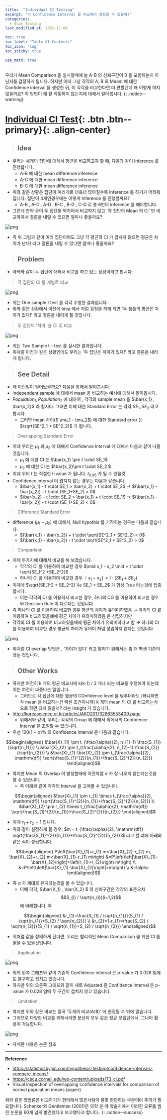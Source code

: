 ```yaml
---
title:  "Individual CI Testing"
excerpt: "각 Confidence Interval 를 비교해서 검정할 수 있을까?"
categories:
  - Stat_Testing
last_modified_at: 2021-11-08

toc: true
toc_label: "Table Of Contents"
toc_icon: "cog"
toc_sticky: true

use_math: true
---
```


 우리가 Mean Comparison 을 실시할때에 늘 A-B 의 신뢰구간이 0 을 포함하는지 아닌지를 검정하게 됩니다. 하지만 이때 그냥 각각의 A, B 의 Meam 에 대한 Confidence interval 을 생성한 뒤, 이 각각을 비교한다면 더 편할텐데 왜 이렇게 하지 않을까요? 이 방법이 왜 잘 작동하지 않는지에 대해서 알아봅시다. 
{: .notice--warning}

# [Individual CI Test](#link){: .btn .btn--primary}{: .align-center}

> ## Idea

- 우리는 세개의 집단에 대해서 평균을 비교하고자 할 떄, 다음과 같이 Inference 를 진행합니다.
  - A-B 에 대한 mean difference inference
  - A-C 에 대한 mean difference inference 
  - B-C 에 대한 mean difference inference 
- 위와 같은 상황은 집단이 여러개로 더욱더 많아질수록 Inference 를 하기가 어려워 집니다. 집단이 4개인경우에는 어떻게 Inference 를 진행할까요? 
  - A-B , A-C , A-D , B-C , B-D , C-D 로 총 6번의 inference 를 해야합니다. 
- 그런데 만약 굳이 두 집단을 짝지어서 비교하지 않고 '각 집단의 Mean 의 CI' 만 비교하여서 결론을 내릴 수 있으면 얼마나 좋을까요?

![png](/assets/images/Stat/98_1.png) 

- 즉 위 그림과 같이 여러 집단이여도 그냥 각 평균의 CI 가 겹치지 않으면 평균은 차이가 난다! 라고 결론을 내릴 수 있다면 얼마나 좋을까요? 

> ## Problem

- 아래와 같이 두 집단에 대해서 비교를 하고 있는 상황이라고 헙시다.

> 각 집단의 CI 를 개별로 비교

![png](/assets/images/Stat/98_2.png)

- 위는 One sample t test 를 각각 수행한 결과입니다. 
- 위와 같은 상황에서 이전에 Idea 에서 처럼 검정을 하게 되면 '두 샘플의 평균은 차이가 없다!' 라고 결론을 내리게 될 것입니다.

> 두 집단의 '차이' 를 CI 로 비교 

![png](/assets/images/Stat/98_3.png)

- 위는 Two Sample t - test 를 실시한 결과입니다.
- 위처럼 이전과 같은 상황인데도 우리는 '두 집단은 차이가 있다!' 라고 결론을 내리게 됩니다.

> ## See Detail

- 왜 이런일이 일어났을까요? 다음을 통해서 알아봅시다. 
- independent sample 에 대해서 mean 을 비교하는 예시에 대해서 알아봅시다.
- $Population_1 , Population_2$ 에 대하여 , 각각의 sample mean 을 $\bar{x_1} , \bar{x_2}$ 라 합시다. 그러면 이에 대한 Standard Error 는 각각 $SE_1 , SE_2$ 라고 합시다. 
  - 그러면 mean 차이($ \mu_1 - \mu_2$) 에 대한 Standard error 는 $\sqrt{SE^2_1 + SE^2_2}$ 가 됩니다.

> Overlapping Standard Error

- 이떄 우리는 $\mu_1$ 과 $\mu_2$ 에 대해서 Confidence Interval 에 대해서 다음과 같이 나올 것입니다.
  - $\mu_1$ 에 대한 CI 는 $\bar{x_1} \pm t \cdot SE_1$ 
  - $\mu_2$ 에 대한 CI 는 $\bar{x_2}\pm t \cdot SE_2 $
- 이떄 위의 t 는 적절한 t-value 가 됩니다. $t_{0.95}$ 가 될 수 있을것. 
- Confidence interval 이 겹치지 않는 경우는 다음과 같습니다. 
  - $\bar{x_1} - t \cdot SE_1 > \bar{x_2} + t \cdot SE_2$ $\to$ $(\bar{x_1} -\bar{x_2}) - t \cdot (SE_1+SE_2) > 0$
  - $\bar{x_2} - t \cdot SE_2 > \bar{x_1} + t \cdot SE_1$ $\to$ $(\bar{x_1} -\bar{x_2}) - t \cdot (SE_1+SE_2) < 0$

> DIfference Standard Error

- difference $(\mu_1 - \mu_2)$ 에 대해서, Null hypothis 를 기각하는 경우는 다음과 같습니다.
  - $(\bar{x_1} - \bar{x_2}) + t \cdot \sqrt{SE^2_1 + SE^2_2} < 0$ 
  - $(\bar{x_1} - \bar{x_2}) - t \cdot \sqrt{SE^2_1 + SE^2_2} > 0$

> Comparison

- 이제 두가지에 대해서 비교를 해 보겠습니다.
  - 각각의 CI 를 이용하여 비교한 경우 $\mid x_1 - x_2 \mid > t \cdot \sqrt{SE_1^2 +SE_2^2}$
  - 하나의 CI 를 이용하여 비교한 경우  $\mid x_1 - x_2 \mid > t \cdot (SE_1 +SE_2)$
- 이때에 $\sqrt{SE_1^2 + SE_2^2} \le SE_1 + SE_2$ 가 항상 True 라는것에 집중합시다. 
  - 이는 각각의 CI 를 이용하서 비교한 경우, 하나의 CO 를 이용하여 비교한 경우와 Decision Rule 이 다르다는 것입니다. 
- 즉 하나의 CI 를 이용하여 비교한 경우 평균의 차이가 유의미하였음 $\to$ 각각의 CI 를 이용하여 비교하였을떄에 평균 차이가 유의미하였음 은 성립하지만
- 각각의 CI 를 이용하여 비교하였을때에 평균 차이가 유의미하다고 함 $\not \to$ 하나의 CI 를 이용하여 비교한 경우 평균의 차이가 유의미 처럼 성립하지 않다는 것입니다.

![png](/assets/images/Stat/98_4.png)

- 위처럼 CI overlap 방법은 , '차이가 있다' 라고 말하기 위해서는 좀 더 빡센 기준이라는 것입니다.

> ##  Other Works

- 하지만 여전히 k 개의 평균 비교시에 k(k-1) / 2 개나 되는 비교를 수행해야 되는데 이는 여전히 짜증나는 일입니다..
  - 그러므로 각 집단에 대한 평균의 COnfidence level 을 낮추더라도 (왜냐하면 각 mean 을 비교하는건 빡센 조건이니까) k 개의 mean 의 CI 를 비교하는식으로 하면 되지 않을까? 라는 Insight 가 있습니다.
- http://koreascience.or.kr/article/JAKO201732863553409.page
  - 위에서와 같이, 우리는 각각의 Group 에 대해서 위에서의 Confidence Interval 을 조절할 수 있습니다.
- 우선 $100(1-\alpha)\%$ 의 Confidence interval 은 다음과 같습니다.

$$\begin{aligned}
&\bar{X}_{1} \pm t_{\frac{\alpha}{2}, n_{1}-1} \frac{S_{1}}{\sqrt{n_{1}}} \\
&\bar{X}_{2} \pm t_{\frac{\alpha}{2}, n_{2}-1} \frac{S_{2}}{\sqrt{n_{2}}} \\
&\bar{X}_{1}-\bar{X}_{2} \pm t_{\frac{\alpha}{2}, \mathrm{df}} \sqrt{\frac{S_{1}^{2}}{n_{1}}+\frac{S_{2}^{2}}{n_{2}}}
\end{aligned}$$

- 하지만 Mean 의 Overlap 이 발생할때에 이전처럼 $\alpha$ 가 잘 나오지 않는다는것을 알 수 있습니다.
  - 즉 아래와 같이 각각의 Interval 을 고쳐볼 수 있습니다.

$$\begin{aligned}
&\bar{X}_{1} \pm r_{1} \times t_{\frac{\alpha}{2}, \mathrm{df}} \sqrt{\frac{S_{1}^{2}}{n_{1}}+\frac{S_{2}^{2}}{n_{2}}} \\
&\bar{X}_{2} \pm r_{2} \times t_{\frac{\alpha}{2}, \mathrm{df}} \sqrt{\frac{S_{1}^{2}}{n_{1}}+\frac{S_{2}^{2}}{n_{2}}}
\end{aligned}$$

- 이때 $r_1 + r_2 = 1$ 입니다. 
- 위와 같이 설정하게 될 경우, $m =  t_{\frac{\alpha}{2}, \mathrm{df}} \sqrt{\frac{S_{1}^{2}}{n_{1}}+\frac{S_{2}^{2}}{n_{2}}}$ 라고 할 떄에 아래와 같은 식이 성립합니다. 

$$\begin{aligned}
P\left(\bar{X}_{1}+r_{1} m<\bar{X}_{2}-r_{2} m, \bar{X}_{2}+r_{2} m<\bar{X}_{1}-r_{1} m\right) &=P\left(\left|\bar{X}_{1}-\bar{X}_{2}\right|>\left(r_{1}+r_{2}\right) m\right) \\
&=P\left(\left|\bar{X}_{1}-\bar{X}_{2}\right|>m\right) \\
&=\alpha
\end{aligned}$$

- 즉 $\alpha$ 가 제대로 유지되는것을 볼 수 있습니다.
  -  이때 각각, $\bar{X_1} , \bar{X_2} $ 의 신뢰구간은 각각의 표준오차 $$S_{i} / \sqrt{n_{i}}(i=1,2)$$ 에 비례합니다. 즉

$$\begin{aligned}
&r_{1}=\frac{S_{1} / \sqrt{n_{1}}}{S_{1} / \sqrt{n_{1}}+S_{2} / \sqrt{n_{2}}} \\
&r_{2}=1-r_{1}=\frac{S_{2} / \sqrt{n_{2}}}{S_{1} / \sqrt{n_{1}}+S_{2} / \sqrt{n_{2}}}
\end{aligned}$$

- 위처럼 값을 정의하게 된다면, 우리는 합리적인 Mean Comparison 을 위한 CI 를 얻을 수 있을것입니다.

> Application 

![png](/assets/images/Stat/98_5.png)

- 위의 왼쪽 그래프와 같이 기존의 Confidence interval 은 p-value 가 0.028 임에도 불구하고 겹치고 있습니다.
- 하지만 위의 오른쪽 그래프와 같이 새로 Adjusted 된 Confidence interval 은 p-value 가 0.028 일때 두 구간이 겹치지 않고 있습니다. 

> Limitation

- 하지만 위와 같은 비교는 결국 '두개의 비교(A/B)' 에 한정될 수 밖에 없습니다.
- 그러므로 다양한 비교를 위해서라면 분산이 모두 같은 정규 모집단에서, 그나마 활용이 가능합니다. 

![png](/assets/images/Stat/98_6.png)

- 자세한 내용은 논문 참조

---

   **Reference**

- <https://statisticsbyjim.com/hypothesis-testing/confidence-intervals-compare-means/>
- <https://cscu.cornell.edu/wp-content/uploads/73_ci.pdf>
- Visual inspection of overlapping confidence intervals for comparison of normal population means (paper)

 위와 같은 방법론은 비교하기가 편리해서 많은사람이 잘못 판단하는 부분이라 주의가 필요합니다. Schenker와 Gentleman (2001)은 의학 분 야 학술지에서 이러한 오류를 범한 논문을 60개 넘게 발견했다고 보고했다고 합니다..
{: .notice--success}


